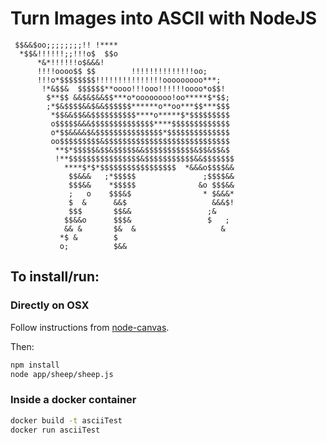 # Turn Images into ASCII with NodeJS

```
 $$&&$oo;;;;;;;;!! !****                          
  *$$&!!!!!!;;!!!o$  $$o                          
      *&*!!!!!!o$&&&!                             
      !!!!oooo$$ $$        !!!!!!!!!!!!!!oo;      
      !!!o*$$$$$$$$!!!!!!!!!!!!!!!ooooooooo***;   
       !*&$$&  $$$$$$**oooo!!!ooo!!!!!!oooo*o$$!  
        $**$$ &&$&$&&$$***o*oooooooo!oo*****$*$$; 
        ;*$&$$$$&&$&&$$$$$$******o**oo***$$***$$$ 
         *$$&&$$&&$$$$$$$$$$****o*****$*$$$$$$$$$ 
         o$$$$$&&&$$$$$$$$$$$$$$****$$$$$$$$$$$$$ 
         o*$$&&&&$&$$$$$$$$$$$$$$$*$$$$$$$$$$$$$$ 
         oo$$$$$$$$$&$$$$$$$$$$$$$$$$$$$$$$$$$$$$ 
          **$*$$$$$&$$&$$$$$&&$$$$$$$$$$$&$$&$$&$ 
          !**$$$$$$$$$$$$$$$$&$$$$$$$$$$$&&$$$$$$$
            ****$*$*$$$$$$$$$$$$$$$$$  *&&&o$$$$&&
             $$&&&   ;*$$$$$               ;$$$$&&
             $$$&&    *$$$$$              &o $$$&&
             ;   o    $$$&$                * $&&&*
             $  &      &&$                   &&&$!
             $$$       $$&&                 ;&    
            $$&&o      $$$&                 $   ; 
            && &       $&  &                   &  
           *$ &        $                          
           o;          $&&                        
```                                               


## To install/run:

### Directly on OSX

Follow instructions from [node-canvas](https://github.com/Automattic/node-canvas/).

Then:

```sh
npm install
node app/sheep/sheep.js
```

### Inside a docker container

```sh
docker build -t asciiTest
docker run asciiTest
```
